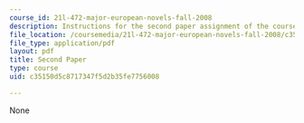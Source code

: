 ```yaml
---
course_id: 21l-472-major-european-novels-fall-2008
description: Instructions for the second paper assignment of the course.
file_location: /coursemedia/21l-472-major-european-novels-fall-2008/c35150d5c8717347f5d2b35fe7756008_paper2.pdf
file_type: application/pdf
layout: pdf
title: Second Paper
type: course
uid: c35150d5c8717347f5d2b35fe7756008

---
```

None